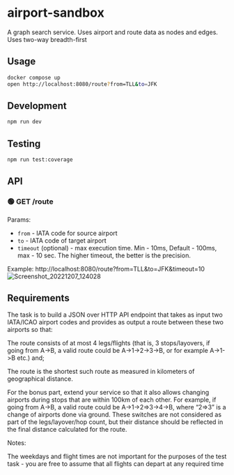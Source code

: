 # airport-sandbox
A graph search service. Uses airport and route data as nodes and edges.
Uses two-way breadth-first 

## Usage
```sh
docker compose up
open http://localhost:8080/route?from=TLL&to=JFK
```

## Development
```sh
npm run dev
```

## Testing
```sh
npm run test:coverage
```

## API
### 🟢 GET /route

Params:
- `from` - IATA code for source airport
- `to` - IATA code of target airport
- `timeout` (optional) - max execution time. Min - 10ms, Default - 100ms, max - 10 sec. The higher timeout, the better is the precision.

Example:
http://localhost:8080/route?from=TLL&to=JFK&timeout=10
![Screenshot_20221207_124028](https://user-images.githubusercontent.com/445122/206157719-fa7e8b65-f68b-45fc-8dbb-72823caf5247.png)


## Requirements
The task is to build a JSON over HTTP API endpoint that takes as input two IATA/ICAO airport codes and provides as output a route between these two airports so that:

The route consists of at most 4 legs/flights (that is, 3 stops/layovers, if going from A->B, a valid route could be A->1->2->3->B, or for example A->1->B etc.) and;

The route is the shortest such route as measured in kilometers of geographical distance.

For the bonus part, extend your service so that it also allows changing airports during stops that are within 100km of each other. For example, if going from A->B, a valid route could be A->1->2=>3->4->B, where “2=>3” is a change of airports done via ground. These switches are not considered as part of the legs/layover/hop count, but their distance should be reflected in the final distance calculated for the route.

Notes:

The weekdays and flight times are not important for the purposes of the test task - you are free to assume that all flights can depart at any required time
 
